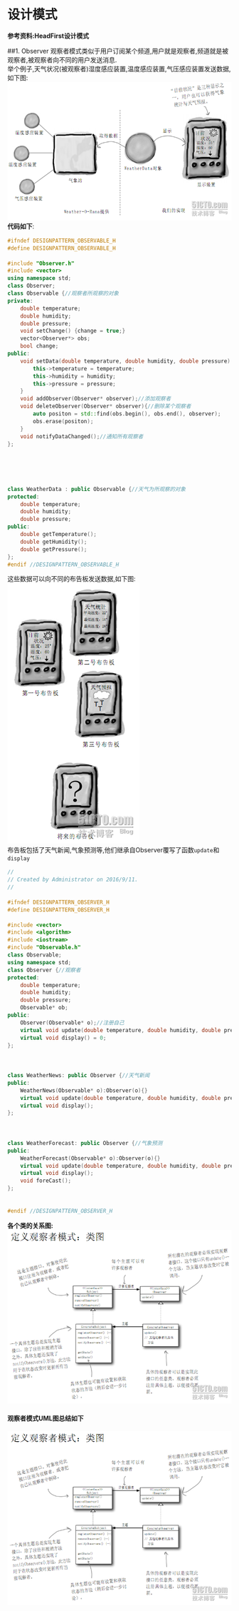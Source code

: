 # 设计模式

**参考资料:HeadFirst设计模式**

##1. Observer
观察者模式类似于用户订阅某个频道,用户就是观察者,频道就是被观察者,被观察者向不同的用户发送消息.<br>
举个例子,天气状况(被观察者)湿度感应装置,温度感应装置,气压感应装置发送数据,如下图:<br>
![天气预报与观察者](https://github.com/RustonOoOo/design-pattern/blob/master/Observer/pic/obs1.png)
**代码如下**:<br>
```c++
#ifndef DESIGNPATTERN_OBSERVABLE_H
#define DESIGNPATTERN_OBSERVABLE_H

#include "Observer.h"
#include <vector>
using namespace std;
class Observer;
class Observable {//观察者所观察的对象
private:
    double temperature;
    double humidity;
    double pressure;
    void setChange() {change = true;}
    vector<Observer*> obs;
    bool change;
public:
    void setData(double temperature, double humidity, double pressure) {
        this->temperature = temperature;
        this->humidity = humidity;
        this->pressure = pressure;
    }
    void addObserver(Observer* observer);//添加观察者
    void deleteObserver(Observer* observer){//删除某个观察者
        auto positon = std::find(obs.begin(), obs.end(), observer);
        obs.erase(positon);
    }
    void notifyDataChanged();//通知所有观察者
};





class WeatherData : public Observable {//天气为所观察的对象
protected:
    double temperature;
    double humidity;
    double pressure;
public:
    double getTemperature();
    double getHumidity();
    double getPressure();
};
#endif //DESIGNPATTERN_OBSERVABLE_H
```
这些数据可以向不同的布告板发送数据,如下图:<br>
![布告板](https://github.com/RustonOoOo/design-pattern/blob/master/Observer/pic/obs2.png)<br>
布告板包括了天气新闻,气象预测等,他们继承自Observer覆写了函数<code>update</code>和<code>display</code><br>
```c++
//
// Created by Administrator on 2016/9/11.
//

#ifndef DESIGNPATTERN_OBSERVER_H
#define DESIGNPATTERN_OBSERVER_H

#include <vector>
#include <algorithm>
#include <iostream>
#include "Observable.h"
class Observable;
using namespace std;
class Observer {//观察者
protected:
    double temperature;
    double humidity;
    double pressure;
    Observable* ob;
public:
    Observer(Observable* o);//注册自己
    virtual void update(double temperature, double humidity, double pressure) = 0;
    virtual void display() = 0;
};



class WeatherNews: public Observer {//天气新闻
public:
    WeatherNews(Observable* o):Observer(o){}
    virtual void update(double temperature, double humidity, double pressure);
    virtual void display();
};



class WeatherForecast: public Observer {//气象预测
public:
    WeatherForecast(Observable* o):Observer(o){}
    virtual void update(double temperature, double humidity, double pressure);
    virtual void display();
    void foreCast();
};


#endif //DESIGNPATTERN_OBSERVER_H
```
**各个类的关系图:**
![](https://github.com/RustonOoOo/design-pattern/blob/master/Observer/pic/obs3.png)<br>
#### 观察者模式UML图总结如下<br>
![观察者模式个各类的关系](https://github.com/RustonOoOo/design-pattern/blob/master/Observer/pic/obs3.png)<br>
